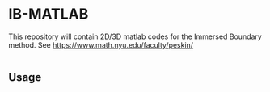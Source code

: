 # IB-MATLAB
This repository will contain 2D/3D matlab codes for the Immersed Boundary method.
See https://www.math.nyu.edu/faculty/peskin/
```
```

## Usage

```
```

## 
